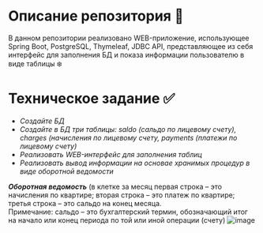 # Описание репозитория :book:
В данном репозитории реализовано WEB-приложение, использующее Spring Boot, PostgreSQL, Thymeleaf, JDBC API, представляющее из себя интерфейс для заполнения БД и показа информации пользователю в виде таблицы :snowflake:

# Техническое задание :white_check_mark:
* *Создайте БД*
* *Создайте в БД три таблицы: saldo (сальдо по лицевому счету), charges (начисления по лицевому счету, payments (платежи по лицевому счету)*
* *Реализовать WEB-интерфейс для заполнения таблиц*
* *Реализовать вывод информации на основае хранимых процедур в виде оборотной ведомости*  

***Оборотная ведомость*** (в клетке за месяц первая строка – это начисления по квартире; вторая строка – это платеж по квартире; третья строка – это сальдо на конец месяца.  
Примечание: сальдо – это бухгалтерский термин, обозначающий итог на начало или конец периода по той или иной операции (счету)
![image](https://github.com/DenisStepanidenko/Web-interface-for-filling-in-tables/assets/110686828/b0b18c40-da32-46c0-848f-572ef1daf03c)



